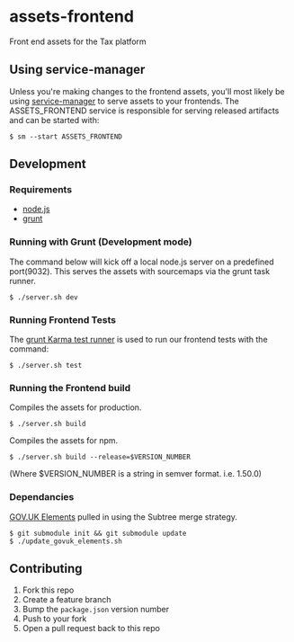 assets-frontend
===============

Front end assets for the Tax platform


## Using service-manager

Unless you're making changes to the frontend assets, you'll most likely be using [service-manager](https://github.com/hmrc/service-manager) to serve assets to your frontends. The ASSETS_FRONTEND service is responsible for serving released artifacts and can be started with:

```
$ sm --start ASSETS_FRONTEND
```


## Development

### Requirements

* [node.js](http://nodejs.org/download/)
* [grunt](http://gruntjs.com/getting-started#installing-the-cli)


### Running with Grunt (Development mode)

The command below will kick off a local node.js server on a predefined port(9032). This serves the assets with sourcemaps via the grunt task runner.

```
$ ./server.sh dev
```


### Running Frontend Tests

The [grunt Karma test runner](https://github.com/karma-runner/grunt-karma) is used to run our frontend tests with the command:

```
$ ./server.sh test
```


### Running the Frontend build

Compiles the assets for production.

```
$ ./server.sh build
```

Compiles the assets for npm.

```
$ ./server.sh build --release=$VERSION_NUMBER
```
(Where $VERSION_NUMBER is a string in semver format. i.e. 1.50.0)

### Dependancies

[GOV.UK Elements](https://github.com/alphagov/govuk_elements) pulled in using the Subtree merge strategy.

```
$ git submodule init && git submodule update
$ ./update_govuk_elements.sh

```


## Contributing

1. Fork this repo
2. Create a feature branch
3. Bump the `package.json` version number
4. Push to your fork
5. Open a pull request back to this repo
